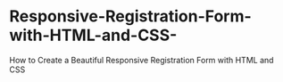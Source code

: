# Responsive-Registration-Form-with-HTML-and-CSS-
How to Create a Beautiful Responsive Registration Form with HTML and CSS  
